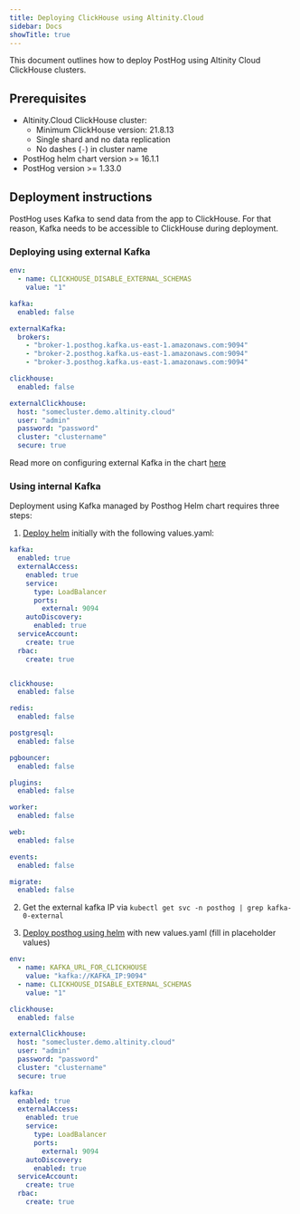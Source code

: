 ```yaml
---
title: Deploying ClickHouse using Altinity.Cloud
sidebar: Docs
showTitle: true
---
```


This document outlines how to deploy PostHog using Altinity Cloud ClickHouse clusters.

## Prerequisites

- Altinity.Cloud ClickHouse cluster:
    - Minimum ClickHouse version: 21.8.13
    - Single shard and no data replication
    - No dashes (`-`) in cluster name
- PostHog helm chart version >= 16.1.1
- PostHog version >= 1.33.0

## Deployment instructions

PostHog uses Kafka to send data from the app to ClickHouse. For that reason, Kafka needs to be accessible to ClickHouse during deployment.

### Deploying using external Kafka

```yaml
env:
  - name: CLICKHOUSE_DISABLE_EXTERNAL_SCHEMAS
    value: "1"

kafka:
  enabled: false

externalKafka:
  brokers:
    - "broker-1.posthog.kafka.us-east-1.amazonaws.com:9094"
    - "broker-2.posthog.kafka.us-east-1.amazonaws.com:9094"
    - "broker-3.posthog.kafka.us-east-1.amazonaws.com:9094"

clickhouse:
  enabled: false

externalClickhouse:
  host: "somecluster.demo.altinity.cloud"
  user: "admin"
  password: "password"
  cluster: "clustername"
  secure: true
```

Read more on configuring external Kafka in the chart [here](https://posthog.com/docs/self-host/deploy/configuration#kafka)

### Using internal Kafka

Deployment using Kafka managed by Posthog Helm chart requires three steps:

1. [Deploy helm](/docs/self-host) initially with the following values.yaml:

```yaml
kafka:
  enabled: true
  externalAccess:
    enabled: true
    service:
      type: LoadBalancer
      ports:
        external: 9094
    autoDiscovery:
      enabled: true
  serviceAccount:
    create: true
  rbac:
    create: true


clickhouse:
  enabled: false

redis:
  enabled: false

postgresql:
  enabled: false

pgbouncer:
  enabled: false

plugins:
  enabled: false

worker:
  enabled: false

web:
  enabled: false

events:
  enabled: false

migrate:
  enabled: false
```

2. Get the external kafka IP via `kubectl get svc -n posthog | grep kafka-0-external`

3. [Deploy posthog using helm](/docs/self-host) with new values.yaml (fill in placeholder values)

```yaml
env:
  - name: KAFKA_URL_FOR_CLICKHOUSE
    value: "kafka://KAFKA_IP:9094"
  - name: CLICKHOUSE_DISABLE_EXTERNAL_SCHEMAS
    value: "1"

clickhouse:
  enabled: false

externalClickhouse:
  host: "somecluster.demo.altinity.cloud"
  user: "admin"
  password: "password"
  cluster: "clustername"
  secure: true

kafka:
  enabled: true
  externalAccess:
    enabled: true
    service:
      type: LoadBalancer
      ports:
        external: 9094
    autoDiscovery:
      enabled: true
  serviceAccount:
    create: true
  rbac:
    create: true
```
